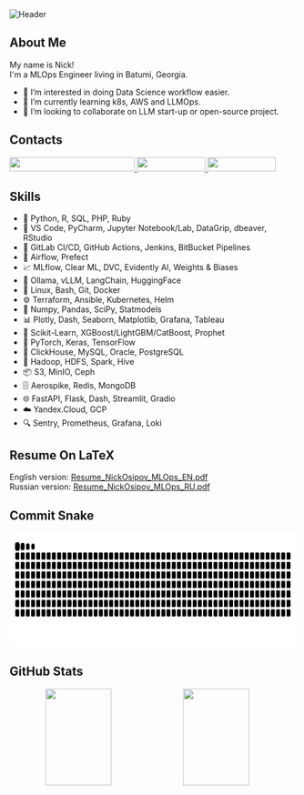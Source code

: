 <img src="https://capsule-render.vercel.app/api?type=venom&color=gradient&height=200&section=header&text=Hi!" alt="Header" width="100%" height="200"/>

## About Me

My name is Nick!  
I'm a MLOps Engineer living in Batumi, Georgia.

- 🧲 I’m interested in doing Data Science workflow easier.
- 🚬 I’m currently learning k8s, AWS and LLMOps.
- 👀 I’m looking to collaborate on LLM start-up or open-source project.

## Contacts

<a href="mailto:nick.osipov.91@gmail.com">
    <img src="https://img.shields.io/badge/-nick.osipov.91%40gmail.com-D14836?style=flat&logo=Gmail&logoColor=white" width="220" height="25"/>
</a>
<a href="https://t.me/NickOsipov">
    <img src="https://img.shields.io/badge/-@NickOsipov-1877F2?style=flat&logo=Telegram&logoColor=white" width="120" height="25"/>
</a>
<a href="https://www.linkedin.com/in/nickosipov/">
    <img src="https://custom-icon-badges.demolab.com/badge/Nick%20Osipov-0A66C2?logo=linkedin-white&logoColor=fff" width="120" height="25"/>
</a>

## Skills

- 🐍 Python, R, SQL, PHP, Ruby
- 🔧 VS Code, PyCharm, Jupyter Notebook/Lab, DataGrip, dbeaver, RStudio
- 🔄 GitLab CI/CD, GitHub Actions, Jenkins, BitBucket Pipelines
- 🐙 Airflow, Prefect
- 📈 MLflow, Clear ML, DVC, Evidently AI, Weights & Biases
- 🔡 Ollama, vLLM, LangChain, HuggingFace
- 🐧 Linux, Bash, Git, Docker
- ⚙️ Terraform, Ansible, Kubernetes, Helm
- 🧮 Numpy, Pandas, SciPy, Statmodels
- 📊 Plotly, Dash, Seaborn, Matplotlib, Grafana, Tableau
- 🤖 Scikit-Learn, XGBoost/LightGBM/CatBoost, Prophet
- 🧠 PyTorch, Keras, TensorFlow
- 💾 ClickHouse, MySQL, Oracle, PostgreSQL
- 🐘 Hadoop, HDFS, Spark, Hive
- 📦 S3, MinIO, Ceph
- 🗄️ Aerospike, Redis, MongoDB
- 🌐 FastAPI, Flask, Dash, Streamlit, Gradio
- ☁️ Yandex.Cloud, GCP
- 🔍 Sentry, Prometheus, Grafana, Loki

## Resume On LaTeX

English version: [Resume_NickOsipov_MLOps_EN.pdf](https://github.com/NickOsipov/resume/blob/main/Resume_NickOsipov_MLOps_EN.pdf)  
Russian version: [Resume_NickOsipov_MLOps_RU.pdf](https://github.com/NickOsipov/resume/blob/main/Resume_NickOsipov_MLOps_RU.pdf)

## Commit Snake

<img src="https://raw.githubusercontent.com/NickOsipov/NickOsipov/output/github-contribution-grid-snake-dark.svg" alt="snake" width="100%" height="200"/>

  
## GitHub Stats

<div align="center" style="display: flex; flex-direction: row;">
  <img height="170em" width="48%" src="https://github-readme-stats.vercel.app/api?username=NickOsipov&show_icons=true&theme=github_dark&include_all_commits=true&count_private=true"/>
  <img height="170em" width="48%" src="https://github-readme-stats.vercel.app/api/top-langs/?username=NickOsipov&layout=compact&langs_count=8&theme=github_dark"/>
</div>

<!---
NickOsipov/NickOsipov is a ✨ special ✨ repository because its `README.md` (this file) appears on your GitHub profile.
You can click the Preview link to take a look at your changes.
--->
